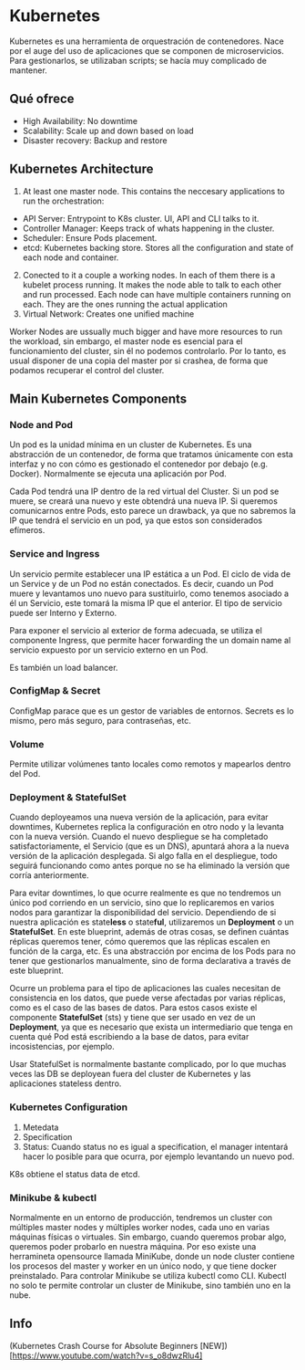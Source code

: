 # Kubernetes
Kubernetes es una herramienta de orquestración de contenedores. Nace por el auge del uso de aplicaciones que se componen de microservicios. Para gestionarlos, se utilizaban scripts; se hacía muy complicado de mantener.

## Qué ofrece

- High Availability: No downtime
- Scalability: Scale up and down based on load
- Disaster recovery: Backup and restore

## Kubernetes Architecture

1. At least one master node. This contains the neccesary applications to run the orchestration:
  - API Server: Entrypoint to K8s cluster. UI, API and CLI talks to it.
  - Controller Manager: Keeps track of whats happening in the cluster.
  - Scheduler: Ensure Pods placement.
  - etcd: Kubernetes backing store. Stores all the configuration and state of each node and container.
2. Conected to it a couple a working nodes. In each of them there is a kubelet process running. It makes the node able to talk to each other and run processed. Each node can have multiple containers running on each. They are the ones running the actual application
3. Virtual Network: Creates one unified machine

Worker Nodes are ussually much bigger and have more resources to run the workload, sin embargo, el master node es esencial para el funcionamiento del cluster, sin él no podemos controlarlo. Por lo tanto, es usual disponer de una copia del master por si crashea, de forma que podamos recuperar el control del cluster.

## Main Kubernetes Components

### Node and Pod

Un pod es la unidad mínima en un cluster de Kubernetes. Es una abstracción de un contenedor, de forma que tratamos únicamente con esta interfaz y no con cómo es gestionado el contenedor por debajo (e.g. Docker). Normalmente se ejecuta una aplicación por Pod.

 Cada Pod tendrá una IP dentro de la red virtual del Cluster. Si un pod se muere, se creará una nuevo y este obtendrá una nueva IP. Si queremos comunicarnos entre Pods, esto parece un drawback, ya que no sabremos la IP que tendrá el servicio en un pod, ya que estos son considerados efímeros.

### Service and Ingress

Un servicio permite establecer una IP estática a un Pod. El ciclo de vida de un Service y de un Pod no están conectados. Es decir, cuando un Pod muere y levantamos uno nuevo para sustituirlo, como tenemos asociado a él un Servicio, este tomará la misma IP que el anterior. El tipo de servicio puede ser Interno y Externo.

Para exponer el servicio al exterior de forma adecuada, se utiliza el componente Ingress, que permite hacer forwarding the un domain name al servicio expuesto por un servicio externo en un Pod.

Es también un load balancer.

### ConfigMap & Secret

ConfigMap parace que es un gestor de variables de entornos. Secrets es lo mismo, pero más seguro, para contraseñas, etc.


### Volume

Permite utilizar volúmenes tanto locales como remotos y mapearlos dentro del Pod.

### Deployment & StatefulSet

Cuando deployeamos una nueva versión de la aplicación, para evitar downtimes, Kubernetes replica la configuración en otro nodo y la levanta con la nueva versión. Cuando el nuevo despliegue se ha completado satisfactoriamente, el Servicio (que es un DNS), apuntará ahora a la nueva versión de la aplicación desplegada. Si algo falla en el despliegue, todo seguirá funcionando como antes porque no se ha eliminado la versión que corría anteriormente.

Para evitar downtimes, lo que ocurre realmente es que no tendremos un único pod corriendo en un servicio, sino que lo replicaremos en varios nodos para garantizar la disponibilidad del servicio. Dependiendo de si nuestra aplicación es state**less** o state**ful**, utilizaremos un **Deployment** o un **StatefulSet**. En este blueprint, además de otras cosas, se definen cuántas réplicas queremos tener, cómo queremos que las réplicas escalen en función de la carga, etc. Es una abstracción por encima de los Pods para no tener que gestionarlos manualmente, sino de forma declarativa a través de este blueprint.

Ocurre un problema para el tipo de aplicaciones las cuales necesitan de consistencia en los datos, que puede verse afectadas por varias réplicas, como es el caso de las bases de datos. Para estos casos existe el componente **StatefulSet** (sts) y tiene que ser usado en vez de un **Deployment**, ya que es necesario que exista un intermediario que tenga en cuenta qué Pod está escribiendo a la base de datos, para evitar incosistencias, por ejemplo.

Usar StatefulSet is normalmente bastante complicado, por lo que muchas veces las DB se deployean fuera del cluster de Kubernetes y las aplicaciones stateless dentro.

### Kubernetes Configuration

1. Metedata
2. Specification
3. Status: Cuando status no es igual a specification, el manager intentará hacer lo posible para que ocurra, por ejemplo levantando un nuevo pod.

K8s obtiene el status data de etcd.


### Minikube & kubectl

Normalmente en un entorno de producción, tendremos un cluster con múltiples master nodes y múltiples worker nodes, cada uno en varias máquinas físicas o virtuales. Sin embargo, cuando queremos probar algo, queremos poder probarlo en nuestra máquina. Por eso existe una herramineta opensource llamada MiniKube, donde un node cluster contiene los procesos del master y worker en un único nodo, y que tiene docker preinstalado. Para controlar Minikube se utiliza kubectl como CLI. Kubectl no solo te permite controlar un cluster de Minikube, sino también uno en la nube.


## Info

(Kubernetes Crash Course for Absolute Beginners [NEW])[https://www.youtube.com/watch?v=s_o8dwzRlu4]
